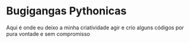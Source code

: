# Bugigangas Pythonicas
Aqui é onde eu deixo a minha criatividade agir e crio alguns códigos por pura vontade e sem compromisso

